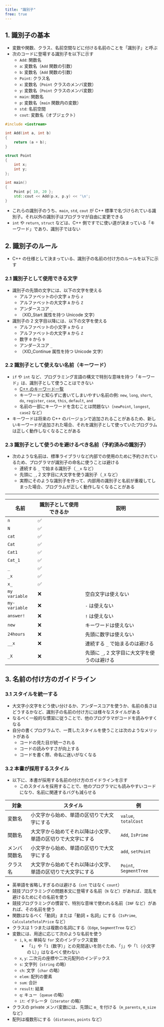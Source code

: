 ```yaml
---
title: "識別子"
free: true
---
```


## 1. 識別子の基本
- 変数や関数、クラス、名前空間などに付ける名前のことを「識別子」と呼ぶ
- 次のコードに登場する識別子を以下に示す
	- `Add`: 関数名
	- `a`: 変数名（`Add` 関数の引数）
	- `b`: 変数名（`Add` 関数の引数）
	- `Point`: クラス名
	- `x`: 変数名（`Point` クラスのメンバ変数）
	- `y`: 変数名（`Point` クラスのメンバ変数）
	- `main`: 関数名
	- `p`: 変数名（`main` 関数内の変数）
	- `std`: 名前空間
	- `cout`: 変数名（オブジェクト）

```cpp
#include <iostream>

int Add(int a, int b)
{
	return (a + b);
}

struct Point
{
	int x;
	int y;
};

int main()
{
	Point p{ 10, 20 };
	std::cout << Add(p.x, p.y) << '\n';
}
```

- これらの識別子のうち、`main`, `std`, `cout` が C++ 標準で名づけられている識別子。それ以外の識別子はプログラマが自由に変更できる
- `int` や `return`, `struct` などは、C++ 側ですでに使い道が決まっている「キーワード」であり、識別子ではない


## 2. 識別子のルール
- C++ の仕様として決まっている、識別子の名前の付け方のルールを以下に示す

### 2.1 識別子として使用できる文字
- 識別子の先頭の文字には、以下の文字を使える
	- アルファベットの小文字 `a` から `z`
	- アルファベットの大文字 `A` から `Z`
	- アンダースコア `_`
	- （XID_Start 属性を持つ Unicode 文字）
- 識別子の 2 文字目以降には、以下の文字を使える
	- アルファベットの小文字 `a` から `z`
	- アルファベットの大文字 `A` から `Z`
	- 数字 `0` から `9`
	- アンダースコア `_`
	- （XID_Continue 属性を持つ Unicode 文字）

### 2.2 識別子として使えない名前（キーワード）
- `if` や `int` など、プログラミング言語の構文で特別な意味を持つ「キーワード」は、識別子として使うことはできない
	- [C++ のキーワード一覧](https://en.cppreference.com/w/cpp/keyword) 
	- キーワードと知らずに書いてしまいやすい名前の例: `new`, `long`, `short`, `do`, `register`, `case`, `this`, `default`, `and`
	- 名前の一部にキーワードを含むことは問題ない（`newPoint`, `longest`, `case2` など）
- キーワードは将来の C++ のバージョンで追加されることがあるため、新しいキーワードが追加された場合、それを識別子として使っていたプログラムは正しく動作しなくなることがある

### 2.3 識別子として使うのを避けるべき名前（予約済みの識別子）
- 次のような名前は、標準ライブラリなど内部での使用のために予約されているため、プログラマが識別子の命名に使うことは避ける
	- 連続する `_` で始まる識別子（`__x` など）
	- 先頭に `_`, 2 文字目に大文字を使う識別子（`_X` など）
	- 実際にそのような識別子を作って、内部用の識別子と名前が重複してしまった場合、プログラムが正しく動作しなくなることがある

---

| 名前 | 識別子として使用できるか | 説明 |
| --- | --- | --- |
| `n` | ✅ |  |
| `N` | ✅ |  |
| `cat` | ✅ |  |
| `Cat` | ✅ |  |
| `Cat1` | ✅ |  |
| `Cat_1` | ✅ |  |
| `_` | ✅ |  |
| `_x` | ✅ |  |
| `x_` | ✅ |  |
| `my variable` | ❌ | 空白文字は使えない |
| `my-variable` | ❌ | `-` は使えない |
| `answer!` | ❌ | `!` は使えない |
| `new` | ❌ | キーワードは使えない |
| `24hours` | ❌ | 先頭に数字は使えない |
| `__x` | ❌ | 連続する `_` で始まるのは避ける |
| `_X` | ❌ | 先頭に `_`, 2 文字目に大文字を使うのは避ける |

## 3. 名前の付け方のガイドライン

### 3.1 スタイルを統一する
- 大文字小文字をどう使い分けるか、アンダースコアを使うか、名前の長さはどうするかなど、識別子の名前の付け方には様々なスタイルがある
- なるべく一般的な慣習に従うことで、他のプログラマがコードを読みやすくなる
- 自分の書くプログラムで、一貫したスタイルを使うことは次のようなメリットがある
	- コードの見た目が統一される
	- コードの読みやすさが向上する
	- コードを書く際、命名に迷いがなくなる

### 3.2 本書が採用するスタイル
- 以下に、本書が採用する名前の付け方のガイドラインを示す
	- このスタイルを採用することで、他のプログラマにも読みやすいコードになり、名前に関連するバグも減らせる

| 対象 | スタイル | 例 |
| --- | --- | --- |
| 変数名 | 小文字から始め、単語の区切りで大文字にする | `value`, `totalCost` |
| 関数名 | 大文字から始めてそれ以降は小文字、単語の区切りで大文字にする | `Add`, `IsPrime` |
| メンバ関数名 | 小文字から始め、単語の区切りで大文字にする | `add`, `setPoint` |
| クラス名 | 大文字から始めてそれ以降は小文字、単語の区切りで大文字にする | `Point`, `SegmentTree` |

- 英単語を省略しすぎるのは避ける（`cnt` ではなく `count`）
- 競技プログラミングの問題本文に登場する名前（`N` など）があれば、混乱を避けるためにその名前を使う
- 競技プログラミングの慣習で、特別な意味で使われる名前（`INF` など）があれば、その名前を使う
- 関数はなるべく「動詞」または「動詞 + 名詞」にする（`IsPrime`, `CalculateTotalPrice` など）
- クラスは 1 つまたは複数の名詞にする（`Edge`, `SegmentTree` など）
- 変数には、用途に応じて次のような名前を使う
	- `i`, `k`, `m`: 単純な `for` 文のインデックス変数
		- 「`i`」や「`1`（数字）」との見間違いを防ぐため、「`j`」や「`l`（小文字の L）」はなるべく使わない
	- `x`, `y`: 二次元の座標や二次元配列のインデックス
	- `s`: 文字列（`string` の略）
	- `ch`: 文字（`char` の略）
	- `elem`: 配列の要素
	- `sum`: 合計
	- `result`: 結果
	- `q`: キュー（`queue` の略）
	- `it`: イテレータ（`iterator` の略）
- クラスの private メンバ変数には、先頭に `m_` を付ける（`m_parents`, `m_size` など）
- 配列は複数形にする（`distances`, `points` など）
